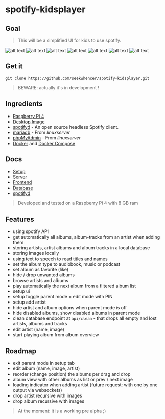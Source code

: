 # spotify-kidsplayer
## Goal

> This will be a simplified UI for kids to use spotify.

![alt text](../master/docs/screenshots/artists.png?raw=true "Screenshot Artists")
![alt text](../master/docs/screenshots/artist-edit.png?raw=true "Screenshot Artist Edit")
![alt text](../master/docs/screenshots/artist.png?raw=true "Screenshot Artist")
![alt text](../master/docs/screenshots/album.png?raw=true "Screenshot Album")
![alt text](../master/docs/screenshots/setup-info.png?raw=true "Screenshot Setup Info")
![alt text](../master/docs/screenshots/setup-form.png?raw=true "Screenshot Setup Form")
![alt text](../master/docs/screenshots/setup-add.png?raw=true "Screenshot Setup Add")

## Get it
```
git clone https://github.com/seekwhencer/spotify-kidsplayer.git
```

> BEWARE: actually it's in development ! 

## Ingredients
- [Raspberry Pi 4](https://geizhals.de/raspberry-pi-4-modell-b-v54547.html)
- [Desktop Image](https://www.raspberrypi.com/software/operating-systems/)
- [spotifyd](https://github.com/Spotifyd/spotifyd) - An open source headless Spotify client.
- [mariadb](https://docs.linuxserver.io/images/docker-mariadb) - From *linuxserver*
- [phpMyAdmin](https://docs.linuxserver.io/images/docker-phpmyadmin) - From *linuxserver*
- [Docker](https://get.docker.com/) and [Docker Compose](https://github.com/docker/compose/releases/)

## Docs
- [Setup](https://github.com/seekwhencer/spotify-kidsplayer/blob/master/docs/SETUP.md)
- [Server](https://github.com/seekwhencer/spotify-kidsplayer/blob/master/docs/SERVER.md)
- [Frontend](https://github.com/seekwhencer/spotify-kidsplayer/blob/master/docs/FRONTEND.md)
- [Database](https://github.com/seekwhencer/spotify-kidsplayer/blob/master/docs/DATABASE.md)
- [spotifyd](https://github.com/seekwhencer/spotify-kidsplayer/blob/master/docs/SPOTIFYD.md)

> Developed and tested on a Raspberry Pi 4 with 8 GB ram

## Features

- using spotify API
- get automatically all albums, album-tracks from an artist when adding them
- storing artists, artist albums and album tracks in a local database 
- storing images locally
- using text to speech to read titles and names
- set the album type to audiobook, music or podcast
- set album as favorite (like)
- hide / drop unwanted albums
- browse artists and albums
- play automatically the next album from a filtered album list
- setup ui
- setup toggle parent mode = edit mode with PIN
- setup add artist
- hide artist and album options when parent mode is off
- hide disabled albums, show disabled albums in parent mode
- clean database endpoint at `api/clean` - that drops all empty and lost artists, albums and tracks
- edit artist (name, image)
- start playing album from album overview

## Roadmap

- exit parent mode in setup tab
- edit album (name, image, artist)
- reorder (change position) the albums per drag and drop
- album view with other albums as list or prev / next image
- loading indicator when adding artist (future request: with one by one output via websockets)
- drop artist recursive with images
- drop album recursive with images

> At the moment: it is a working pre alpha ;)